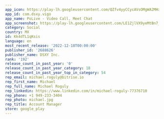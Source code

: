 ```yaml
---
app_icon: https://play-lh.googleusercontent.com/QZfv4yyCCycAVsOMgWA2MHxs63otAowZLhsfzmg54hQmniM8NzXngm5w_sO1amxQZ-c
app_id: com.dsxy.vigo
app_name: PoLive - Video Call, Meet Chat
app_screenshot: https://play-lh.googleusercontent.com/LE1ZjlVX9yeMtBn7_lza1g8cq_4_X_WCymTshkJOXodUhqynfp9mcAq_GURe4Q8adw
category: Social
country: MX
id: Kk4dTL1qKsis
language: en
most_recent_release: '2022-12-18T00:00:00'
publisher_id: '2688626'
publisher_name: DSXY Inc.
rank: '192'
release_count_in_past_year: '0'
release_count_in_past_year_category: 18
release_count_in_past_year_top_in_category: 54
rep_email: michael.roguly@bitrise.io
rep_first_name: Michael
rep_full_name: Michael Roguly
rep_linkedin: https://www.linkedin.com/in/michael-roguly-77376710
rep_phone: +1 949-233-3404
rep_photo: michael.jpg
rep_title: Account Manager
store: google_play
---
```

